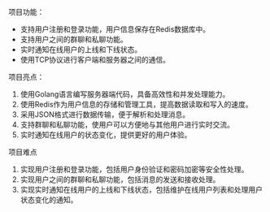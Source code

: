 项目功能：

- 支持用户注册和登录功能，用户信息保存在Redis数据库中。
- 支持用户之间的群聊和私聊功能。
- 实时通知在线用户的上线和下线状态。
- 使用TCP协议进行客户端和服务器之间的通信。

项目亮点：

1. 使用Golang语言编写服务器端代码，具备高效性和并发处理能力。
2. 使用Redis作为用户信息的存储和管理工具，提高数据读取和写入的速度。
3. 采用JSON格式进行数据传输，便于解析和处理消息。
4. 支持群聊和私聊功能，使用户可以方便地与其他用户进行实时交流。
5. 实时通知在线用户的状态变化，提供更好的用户体验。

项目难点

1. 实现用户注册和登录功能，包括用户身份验证和密码加密等安全性处理。
2. 实现用户之间的群聊和私聊功能，包括消息的发送和接收处理。
3. 实现实时通知在线用户的上线和下线状态，包括维护在线用户列表和处理用户状态变化的通知。